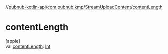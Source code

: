 //[pubnub-kotlin-api](../../../index.md)/[com.pubnub.kmp](../index.md)/[StreamUploadContent](index.md)/[contentLength](content-length.md)

# contentLength

[apple]\
val [contentLength](content-length.md): [Int](https://kotlinlang.org/api/core/kotlin-stdlib/kotlin/-int/index.html)
